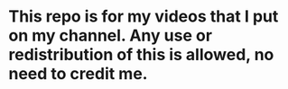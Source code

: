 # This repo is for my videos that I put on my channel. Any use or redistribution of this is allowed, no need to credit me.
